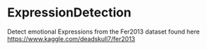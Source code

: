 # ExpressionDetection
Detect emotional Expressions from the Fer2013 dataset found here https://www.kaggle.com/deadskull7/fer2013
